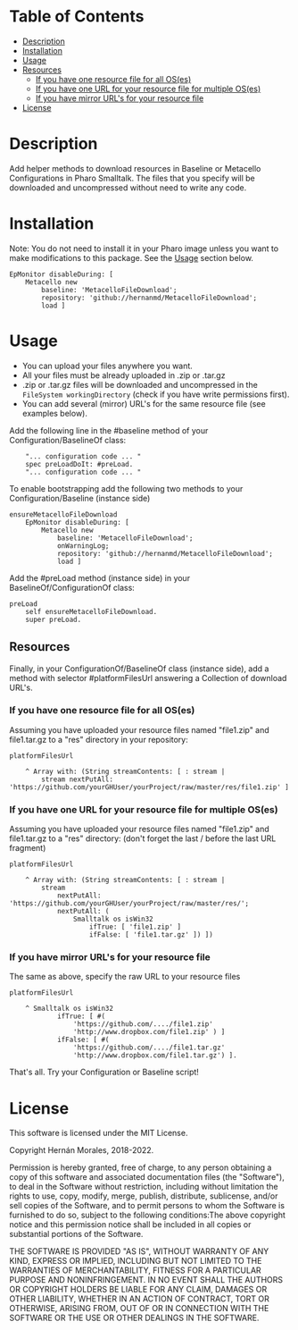# Table of Contents

- [Description](#description)
- [Installation](#installation)
- [Usage](#usage)
- [Resources](#resources)
  - [If you have one resource file for all OS(es)](#'if-you-have-one-resource-file-for-all-os(es)')
  - [If you have one URL for your resource file for multiple OS(es)](#if-you-have-one-url-for-your-resource-file-for-multiple-os(es))
  - [If you have mirror URL's for your resource file](#if-you-have-mirror-url''s-for-your-resource-file)
- [License](#license)

# Description

Add helper methods to download resources in Baseline or Metacello Configurations in Pharo Smalltalk. The files that you specify will be downloaded and uncompressed without need to write any code.

# Installation

Note: You do not need to install it in your Pharo image unless you want to make modifications to this package. See the [Usage](#usage) section below.

```smalltalk
EpMonitor disableDuring: [ 
	Metacello new
		baseline: 'MetacelloFileDownload';
		repository: 'github://hernanmd/MetacelloFileDownload';
		load ]
```

# Usage

- You can upload your files anywhere you want.
- All your files must be already uploaded in .zip or .tar.gz
- .zip or .tar.gz files will be downloaded and uncompressed in the ```FileSystem workingDirectory``` (check if you have write permissions first).
- You can add several (mirror) URL's for the same resource file (see examples below).

Add the following line in the #baseline method of your Configuration/BaselineOf class:

```smalltalk
	"... configuration code ... "
	spec preLoadDoIt: #preLoad.
	"... configuration code ... "
```

To enable bootstrapping add the following two methods to your Configuration/Baseline (instance side)

```smalltalk
ensureMetacelloFileDownload
	EpMonitor disableDuring: [
		Metacello new
			baseline: 'MetacelloFileDownload';
			onWarningLog;
			repository: 'github://hernanmd/MetacelloFileDownload';
			load ]
```

Add the #preLoad method (instance side) in your BaselineOf/ConfigurationOf class:

```smalltalk
preLoad
    self ensureMetacelloFileDownload.
    super preLoad.
```

## Resources

Finally, in your ConfigurationOf/BaselineOf class (instance side), add a method with selector #platformFilesUrl answering a Collection of download URL's. 

### If you have one resource file for all OS(es)

 Assuming you have uploaded your resource files named "file1.zip" and file1.tar.gz to a "res" directory in your repository:
 
```smalltalk
platformFilesUrl

	^ Array with: (String streamContents: [ : stream |		
		stream nextPutAll: 'https://github.com/yourGHUser/yourProject/raw/master/res/file1.zip' ]
```

### If you have one URL for your resource file for multiple OS(es)
 
 Assuming you have uploaded your resource files named "file1.zip" and file1.tar.gz to a "res" directory:
 (don't forget the last / before the last URL fragment)

```smalltalk
platformFilesUrl

	^ Array with: (String streamContents: [ : stream |		
		stream 			
			nextPutAll: 'https://github.com/yourGHUser/yourProject/raw/master/res/';
			nextPutAll: (
				Smalltalk os isWin32 					
					ifTrue: [ 'file1.zip' ]
					ifFalse: [ 'file1.tar.gz' ]) ])
```


### If you have mirror URL's for your resource file

The same as above, specify the raw URL to your resource files

```smalltalk
platformFilesUrl

	^ Smalltalk os isWin32 		
			ifTrue: [ #(
				'https://github.com/..../file1.zip'
				'http://www.dropbox.com/file1.zip' ) ]
			ifFalse: [ #(
				'https://github.com/..../file1.tar.gz'
				'http://www.dropbox.com/file1.tar.gz') ].
```

That's all. Try your Configuration or Baseline script!

# License

This software is licensed under the MIT License.

Copyright Hernán Morales, 2018-2022.

Permission is hereby granted, free of charge, to any person obtaining a copy of this software and associated documentation files (the "Software"), to deal in the Software without restriction, including without limitation the rights to use, copy, modify, merge, publish, distribute, sublicense, and/or sell copies of the Software, and to permit persons to whom the Software is furnished to do so, subject to the following conditions:The above copyright notice and this permission notice shall be included in all copies or substantial portions of the Software.

THE SOFTWARE IS PROVIDED "AS IS", WITHOUT WARRANTY OF ANY KIND, EXPRESS OR IMPLIED, INCLUDING BUT NOT LIMITED TO THE WARRANTIES OF MERCHANTABILITY, FITNESS FOR A PARTICULAR PURPOSE AND NONINFRINGEMENT. IN NO EVENT SHALL THE AUTHORS OR COPYRIGHT HOLDERS BE LIABLE FOR ANY CLAIM, DAMAGES OR OTHER LIABILITY, WHETHER IN AN ACTION OF CONTRACT, TORT OR OTHERWISE, ARISING FROM, OUT OF OR IN CONNECTION WITH THE SOFTWARE OR THE USE OR OTHER DEALINGS IN THE SOFTWARE.
